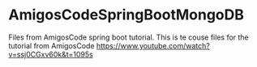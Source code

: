 # AmigosCodeSpringBootMongoDB
Files from AmigosCode spring boot  tutorial.
This is te couse files for the tutorial from AmigosCode https://www.youtube.com/watch?v=ssj0CGxv60k&t=1095s
